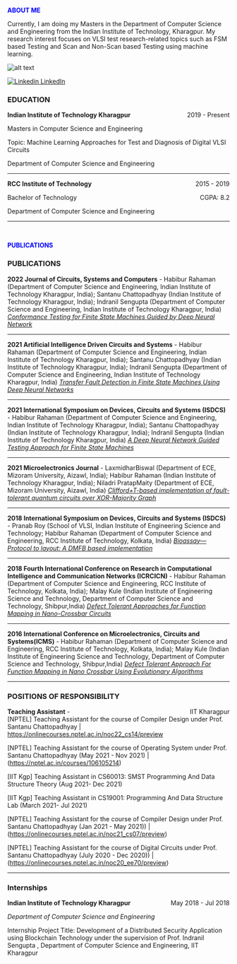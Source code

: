 
<span style="color:blue">****ABOUT ME**** </span>  

Currently, I am doing my Masters in the Department of Computer Science and Engineering from the Indian Institute of Technology, Kharagpur. My research interest focuses on VLSI test research-related topics such as FSM based Testing and Scan and Non-Scan based Testing using machine learning.

![alt text](/images/habibur.jpg)



[![Linkedin](https://i.stack.imgur.com/gVE0j.png) LinkedIn](https://www.linkedin.com/in/habibur-rahaman-00a37117a/)





### EDUCATION

**Indian Institute of Technology Kharagpur** <span style="float: right; ">2019 - Present</span>  

Masters in Computer Science and Engineering <span style="float: right; ">
  
Topic: Machine Learning Approaches for Test and Diagnosis of Digital VLSI Circuits

Department of Computer Science and Engineering

<hr>

**RCC Institute of Technology** <span style="float: right; ">2015 - 2019</span>  

Bachelor of Technology <span style="float: right; ">CGPA: 8.2</span>

Department of Computer Science and Engineering

<hr>
  

  
  
  
  
<br>


  
  
<span style="color:blue">**PUBLICATIONS** </span>  
  
### PUBLICATIONS
  
  
  

**2022 Journal of Circuits, Systems and Computers** - Habibur Rahaman (Department of Computer Science and Engineering, Indian Institute of Technology Kharagpur, India); Santanu Chattopadhyay (Indian Institute of Technology Kharagpur, India); Indranil Sengupta (Department of Computer Science and Engineering, Indian Institute of Technology Kharagpur, India) *[Conformance Testing for Finite State Machines Guided by Deep Neural Network](https://www.worldscientific.com/doi/abs/10.1142/S0218126622501560)*
<hr>

**2021 Artificial Intelligence Driven Circuits and Systems** - Habibur Rahaman (Department of Computer Science and Engineering, Indian Institute of Technology Kharagpur, India); Santanu Chattopadhyay (Indian Institute of Technology Kharagpur, India); Indranil Sengupta (Department of Computer Science and Engineering, Indian Institute of Technology Kharagpur, India) *[Transfer Fault Detection in Finite State Machines Using Deep Neural Networks](https://link.springer.com/chapter/10.1007/978-981-16-6940-8_12)*
<hr>  

**2021 International Symposium on Devices, Circuits and Systems (ISDCS)** - Habibur Rahaman (Department of Computer Science and Engineering, Indian Institute of Technology Kharagpur, India); Santanu Chattopadhyay (Indian Institute of Technology Kharagpur, India); Indranil Sengupta (Indian Institute of Technology Kharagpur, India) *[A Deep Neural Network Guided Testing Approach for Finite State Machines](https://ieeexplore.ieee.org/abstract/document/9397900)*
<hr>    

**2021 Microelectronics Journal** - LaxmidharBiswal (Department of ECE, Mizoram University, Aizawl, India); Habibur Rahaman (Indian Institute of Technology Kharagpur, India); Niladri PratapMaity (Department of ECE, Mizoram University, Aizawl, India) *[Clifford+T-based implementation of fault-tolerant quantum circuits over XOR-Majority Graph](https://www.sciencedirect.com/science/article/abs/pii/S0026269221002093)*
<hr>     

  
 **2018 International Symposium on Devices, Circuits and Systems (ISDCS)** - Pranab Roy (School of VLSI, Indian Institute of Engineering Science and Technology; Habibur Rahaman (Department of Computer Science and Engineering, RCC Institute of Technology, Kolkata, India) *[Bioassay—Protocol to layout: A DMFB based implementation](https://ieeexplore.ieee.org/abstract/document/8718686)*
<hr>    

  
  
  
**2018 Fourth International Conference on Research in Computational Intelligence and Communication Networks (ICRCICN)** - Habibur Rahaman (Department of Computer Science and Engineering, RCC Institute of Technology, Kolkata, India); Malay Kule (Indian Institute of Engineering Science and Technology, Department of Computer Science and Technology, Shibpur,India) *[Defect Tolerant Approaches for Function Mapping in Nano-Crossbar Circuits](https://ieeexplore.ieee.org/abstract/document/8718686)*
<hr>    


**2016 International Conference on Microelectronics, Circuits and Systems(ICMS)** - Habibur Rahaman (Department of Computer Science and Engineering, RCC Institute of Technology, Kolkata, India); Malay Kule (Indian Institute of Engineering Science and Technology, Department of Computer Science and Technology, Shibpur,India) *[Defect Tolerant Approach For Function Mapping in Nano Crossbar Using Evolutionary Algorithms](https://scholar.google.com/citations?view_op=view_citation&hl=en&user=jU1-z9UAAAAJ&citation_for_view=jU1-z9UAAAAJ:d1gkVwhDpl0C)*
<hr>    
  

  
### POSITIONS OF RESPONSIBILITY
  
  
  
  
**Teaching Assistant** -  <span style="float: right; ">IIT Kharagpur</span>
<br>
[NPTEL] Teaching Assistant for the course of Compiler Design under Prof. Santanu Chattopadhyay | https://onlinecourses.nptel.ac.in/noc22_cs14/preview<br>
  
  
  

  
[NPTEL] Teaching Assistant for the course of Operating System under Prof. Santanu Chattopadhyay (May 2021 - Nov 2021) |(https://nptel.ac.in/courses/106105214)
  
[IIT Kgp] Teaching Assistant in CS60013: SMST Programming And Data Structure Theory (Aug 2021- Dec 2021)
  
[IIT Kgp] Teaching Assistant in CS19001: Programming And Data Structure Lab (March 2021- Jul 2021)
  
[NPTEL] Teaching Assistant for the course of Compiler Design under Prof. Santanu Chattopadhyay (Jan 2021 -  May 2021)) |(https://onlinecourses.nptel.ac.in/noc21_cs07/preview)
  
[NPTEL] Teaching Assistant for the course of Digital Circuits under Prof. Santanu Chattopadhyay (July 2020 -  Dec 2020)) |(https://onlinecourses.nptel.ac.in/noc20_ee70/preview)


<hr>
  
### Internships 
  
 
**Indian Institute of Technology Kharagpur**<span style="float: right; ">May 2018 - Jul 2018</span>  

*Department of Computer Science and Engineering*  
  
Internship Project Title: Development of a Distributed Security Application using Blockchain Technology under the supervision of Prof. Indranil Sengupta , Department of Computer Science and Engineering, IIT Kharagpur
  
 
